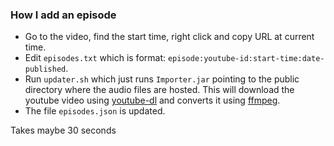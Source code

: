### How I add an episode
* Go to the video, find the start time, right click and copy URL at current time.
* Edit `episodes.txt` which is format: `episode:youtube-id:start-time:date-published`.
* Run `updater.sh` which just runs `Importer.jar` pointing to the public directory where the audio files are hosted.
This will download the youtube video using [youtube-dl](https://github.com/rg3/youtube-dl) and converts it using
[ffmpeg](https://ffmpeg.org/).
* The file `episodes.json` is updated.

Takes maybe 30 seconds